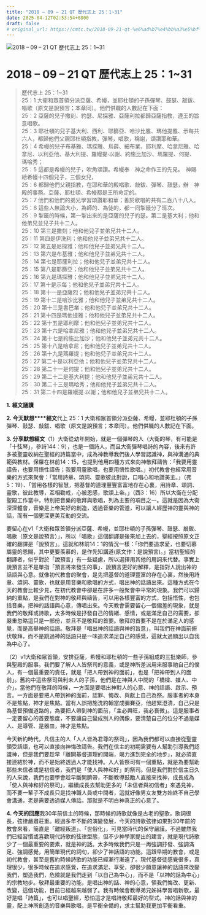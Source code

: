 ```yaml
---
title: "2018 – 09 – 21 QT 歷代志上 25：1~31"
date: 2025-04-12T02:53:54+0800
draft: false
# original_url: https://cmtc.tw/2018-09-21-qt-%e6%ad%b7%e4%bb%a3%e5%bf%97%e4%b8%8a-25%ef%bc%9a131
---
```


![2018 – 09 – 21 QT 歷代志上 25：1\~31](/images/qt.jpg   "2018 – 09 – 21 QT 歷代志上 25：1\~31")

# 2018 – 09 – 21 QT 歷代志上 25：1\~31

> 歷代志上 25：1\~31  
> 25：1 大衛和眾首領分派亞薩、希幔，並耶杜頓的子孫彈琴、鼓瑟、敲鈸、唱歌（原文是說預言；本章同）。他們供職的人數記在下面：  
> 25：2 亞薩的兒子撒刻、約瑟、尼探雅、亞薩利拉都歸亞薩指教，遵王的旨意唱歌。  
> 25：3 耶杜頓的兒子基大利、西利、耶篩亞、哈沙比雅、瑪他提雅、示每共六人，都歸他們父親耶杜頓指教，彈琴，唱歌，稱謝，頌讚耶和華。  
> 25：4 希幔的兒子布基雅、瑪探雅、烏薛、細布業、耶利摩、哈拿尼雅、哈拿尼、以利亞他、基大利提、羅幔提‧以謝、約施比加沙、瑪羅提、何提、瑪哈秀；  
> 25：5 這都是希幔的兒子，吹角頌讚。希幔奉　神之命作王的先見。　神賜給希幔十四個兒子，三個女兒，  
> 25：6 都歸他們父親指教，在耶和華的殿唱歌、敲鈸、彈琴、鼓瑟，辦　神殿的事務。亞薩、耶杜頓、希幔都是王所命定的。  
> 25：7 他們和他們的弟兄學習頌讚耶和華；善於歌唱的共有二百八十八人。  
> 25：8 這些人無論大小，為師的、為徒的，都一同掣籤分了班次。  
> 25：9 掣籤的時候，第一掣出來的是亞薩的兒子約瑟。第二是基大利；他和他弟兄並兒子共十二人。  
> 25：10 第三是撒刻；他和他兒子並弟兄共十二人。  
> 25：11 第四是伊洗利；他和他兒子並弟兄共十二人。  
> 25：12 第五是尼探雅；他和他兒子並弟兄共十二人。  
> 25：13 第六是布基雅；他和他兒子並弟兄共十二人。  
> 25：14 第七是耶薩利拉；他和他兒子並弟兄共十二人。  
> 25：15 第八是耶篩亞；他和他兒子並弟兄共十二人。  
> 25：16 第九是瑪探雅；他和他兒子並弟兄共十二人。  
> 25：17 第十是示每；他和他兒子並弟兄共十二人。  
> 25：18 第十一是亞薩烈；他和他兒子並弟兄共十二人。  
> 25：19 第十二是哈沙比雅；他和他兒子並弟兄共十二人。  
> 25：20 第十三是書巴業；他和他兒子並弟兄共十二人。  
> 25：21 第十四是瑪他提雅；他和他兒子並弟兄共十二人。  
> 25：22 第十五是耶利摩；他和他兒子並弟兄共十二人。  
> 25：23 第十六是哈拿尼雅；他和他兒子並弟兄共十二人。  
> 25：24 第十七是約施比加沙；他和他兒子並弟兄共十二人。  
> 25：25 第十八是哈拿尼；他和他兒子並弟兄共十二人。  
> 25：26 第十九是瑪羅提；他和他兒子並弟兄共十二人。  
> 25：27 第二十是以利亞他；他和他兒子並弟兄共十二人。  
> 25：28 第二十一是何提；他和他兒子並弟兄共十二人。  
> 25：29 第二十二是基大利提；他和他兒子並弟兄共十二人。  
> 25：30 第二十三是瑪哈秀；他和他兒子並弟兄共十二人。  
> 25：31 第二十四是羅幔提‧以謝；他和他兒子並弟兄共十二人。

**1.** **經文誦讀**

**2. 今天默想****經文**代上 25：1 大衛和眾首領分派亞薩、希幔，並耶杜頓的子孫彈琴、鼓瑟、敲鈸、唱歌（原文是說預言；本章同）。他們供職的人數記在下面。

**3. 分享默想經文**（1）大衛從幼年開始，就是一個彈琴的人（大衛的琴，有可能是「十弦琴」，參詩144：9），也是一個詩人，而且大衛彈琴唱詩的內容，後來有許多被聖靈收納在聖經的詩篇當中，成為神教導我們後人學習認識神，與神溝通的典範與教材。保羅在林前14：15，也提到他用四種方式來向神敬拜禱告：「我要用靈禱告，也要用悟性禱告；我要用靈歌唱，也要用悟性歌唱。」初代教會也經常用音樂的方式來聚會：「當用詩章、頌詞、靈歌彼此對說，口唱心和地讚美主。」（弗5：19）、「當用各樣的智慧，把基督的道理豐豐富富地存在心裏，用詩章、頌詞、靈歌，彼此教導，互相勸戒，心被恩感，歌頌上帝。」（西3：16）所以大衛在分配聖殿工作當中，特別把音樂的敬拜與歌唱，列為主要的項目之一。這就是因為大衛深深體會，音樂是上帝美好的創造，透過音樂的管道，可以讓人經歷神的靈與神的話，而有一個更深更美互動的交流。

要留心在v1「大衛和眾首領分派亞薩、希幔，並耶杜頓的子孫彈琴、鼓瑟、敲鈸、唱歌（原文是說預言）」，所以「唱歌」這個翻譯是後來加上去的，聖經按照原文正確的翻譯是「說預言」。這就和林前14：1的情況一樣：「你們要追求愛，也要切慕屬靈的恩賜，其中更要羨慕的，是作先知講道(原文作：是說預言)。」當初聖經的翻譯者，似乎對於「說預言」有一些疑慮，所以選擇用其他的用詞來代替。事實上說預言並不是單指「預言將來發生的事」．說預言更好的解釋，是指對人說出神的話語與心意。就像初代教會的聚會，是先把基督的道理豐富的存在心裏，然後用詩章、頌詞、靈歌，也就是用音樂和歌唱的方式，唱出神的話語出來。這種方式在今天的教會比較少見，在初代教會中卻是在許多一般聚會中平常的現象。我們可以歸納的重點，是我們在對神的敬拜與禱告，可以用各樣豐富的方式，包括悟性，也包括音樂，把神的話語與心意，傳唱出來。今天教會需要留心一個偏差的現象，就是我們的敬拜或詩歌，太多時候是抒發自己的情緒、感情，或是滿足自己的需要，卻嚴重忽略這只是一部份，並且不是敬拜的首要。敬拜的首要不是在於滿足人的感覺，而是高舉神的話語。敬拜是「唱出神的話語與神的旨意」，叫我們在神面前俯伏敬拜，而不是跳過神的話語只是一味追求滿足自己的感覺，這就太過顯出以自我為中心了。

（2）v1大衛和眾首領，安排亞薩，希幔和耶杜頓的一些子孫組成的三批樂師，參與聖殿的服事。我們要了解人人皆祭司的意義，或是神所差派用來服事祂自己的僕人，有一個最重要的責任，就是「把人帶到神的面前」，也是「把神帶到人的面前」。舊約中這些祭司與利未人的子孫，他們是在神與人中間的「橋樑、媒人、中介」，當他們在敬拜的時候，一方面是要唱出神對人的心意、神的話語、啟示、預言。一方面是要把人帶到神的面前，認罪、悔改、與獻上自己為祭。服事者的本身不是焦點，神才是焦點。當有人誤把施洗約翰當成彌賽亞，他趕緊澄清，自己只是為基督預備道路的，為要把人帶到神的面前，「主必興旺，我必衰微」。這是服事者一定要留心的首要態度，不要讓自己變成別人的偶像，要清楚自己的位分不過是媒人、是導管、是器皿，神才是焦點。

今天新約時代，凡信主的人「人人皆為君尊的祭司」，因為我們都可以直接從聖靈領受話語，也可以直接向神悔改禱告。我們在信主的初期需要有人幫助引導我們認識神，但是我們要趁早「離開基督道理的開端，竭力進到完全的地步」，就必須直接連結於神，而不是始終透過人才能找神。人人皆祭司有一個重點，就是為要幫助那些未信者或是初信者，我們是「使人與神和好」的祭司。但是我們對於信主日久的人來說，我們也要學會趁早斷開臍帶，不斷教導鼓勵人直接來找神，成長成為「使人與神和好的祭司」，繼續成長去幫助更多的「未信者與初信者」來遇見神，而不要一輩子不成長只是找神職人員或中間者，這就好像男女友雙方始終不自己學會溝通，老是需要透過媒人傳話，那就是不明白神真正的心意了。

**4. 今天的回應**我30年前信主的時候，那時候的詩歌就像是古老的聖歌，歌詞很長，弦律嚴肅莊重。經過多年不斷的演變發展，今天的詩歌弦律如果對30年前的教會來看，簡直是「離經叛道」、「世俗化」，可見當時代的保守嚴謹。不過雖然我們已經習慣或喜歡現代詩歌的弦律型態，但不少神學家提出的建言，就是現代詩歌少了一個最重要的要素，就是神的話。太多時候我們只是一再強調抒發、強調滿足、強調感覺，用簡單現代的詞句，卻少了神話語的功能。這跟早期的教會，或是初代教會，甚至是舊約時候詩歌的功能已經漸行漸遠了。現代基督徒感覺很多，真理很少，很多時候在追求感覺，在追求滿足、享受，卻很少願意讓神的話語來改變我們，塑造我們，危險就是我們走到「以自己為中心」，而不是「以神的話為中心」的宗教地步。敬拜最重要的功能，是唱出神的話、神的心意，領我們悔改、更新、改變，這個功能，目前已經越來越弱了。我有時候會教導弟兄姊妹學習唱新歌，最好是唱「詩篇」，也可以唱聖經，恐怕這才是唱詩敬拜最好的型式。神的話與神的靈，配上神所創造的音樂與歌唱，是平衡全備的，求主幫助我更加平衡看重。